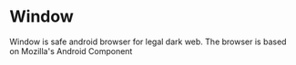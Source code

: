 # Window
Window is safe android browser for legal dark web. The browser is based on Mozilla's Android Component
